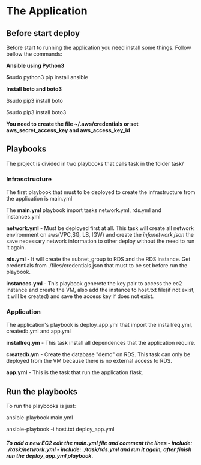 # The Application 

<h2>Before start deploy</h2>
Before start to running the application you need install some things. Follow bellow the commands:
<p><b>Ansible using Python3</b></p>
<p><b>$</b>sudo python3 pip install ansible</p>
<p><b>Install boto and boto3</b></p>
<p>$sudo pip3 install boto</p>
<p>$sudo pip3 install boto3</p>
<p><b>You need to create the file ~/.aws/credentials or set aws_secret_access_key and aws_access_key_id</b></p>

<h2>Playbooks</h2>
<p>The project is divided in two playbooks that calls task in the folder task/</p>
<h3>Infrasctructure</h2>
<p>The first playbook that must to be deployed to create the infrastructure from the application is main.yml</p>
<p>The <b>main.yml</b> playbook import tasks network.yml, rds.yml and instances.yml<p>
<p><b>network.yml</b> - Must be deployed first at all. This task will create all network enviromment on aws(VPC,SG, LB, IGW) and create the <i>infonetwork.json</i> the save necessary network information to other deploy without the need to run it again. </p>
<p><b>rds.yml</b> - It will create the subnet_group to RDS and the RDS instance. Get credentials from ./files/credentials.json that must to be set before run the playbook.</p>
<p><b>instances.yml</b> - This playbook generete the key pair to access the ec2 instance and create the VM, also add the instance to host.txt file(if not exist, it will be created) and save the access key if does not exist. </p>

<h3>Application</h3>
The application's playbook is deploy_app.yml that import the installreq.yml, createdb.yml and app.yml
<p><b>installreq.ym</b> - This task install all dependences that the application require.</p>
<p><b>createdb.ym</b> -  Create the database "demo" on RDS. This task can only be deployed from the VM because there is no external access to RDS.
<p><b>app.yml</b> - This is the task that run the application flask. </p>

<h2>Run the playbooks</h2>
<p>To run the playbooks is just:</p>
<p>ansible-playbook main.yml</p>
<p>ansible-playbook -i host.txt deploy_app.yml</p>
<h5>To add a new EC2 edit the main.yml file and comment the lines - include: ./task/network.yml  - include: ./task/rds.yml  and run it again, after finish run the deploy_app.yml playbook.</h5>



